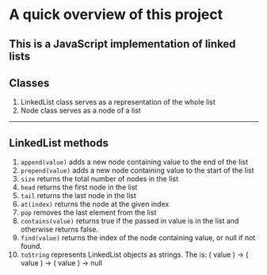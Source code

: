 # A quick overview of this project
This is a JavaScript implementation of linked lists
---

## Classes
1. LinkedList class serves as a representation of the whole list
2. Node class serves as a node of a list
---

## LinkedList methods
1. `append(value)` adds a new node containing value to the end of the list
2. `prepend(value)` adds a new node containing value to the start of the list
3. `size` returns the total number of nodes in the list
4. `head` returns the first node in the list
5. `tail` returns the last node in the list
6. `at(index)` returns the node at the given index
7. `pop` removes the last element from the list
8. `contains(value)` returns true if the passed in value is in the list and otherwise returns false.
9. `find(value)` returns the index of the node containing value, or null if not found.
10. `toString` represents LinkedList objects as strings. The is: ( value ) -> ( value ) -> ( value ) -> null
